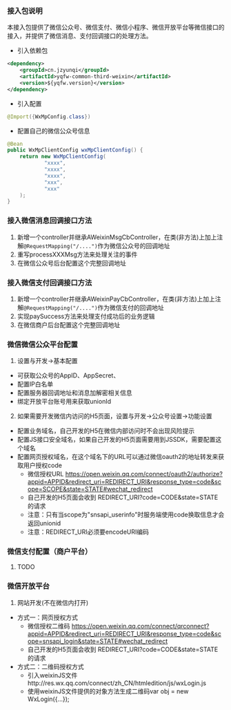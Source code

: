 ### 接入包说明
本接入包提供了微信公众号、微信支付、微信小程序、微信开放平台等微信接口的接入，并提供了微信消息、支付回调接口的处理方法。

* 引入依赖包
```xml
<dependency>
    <groupId>cn.jzyunqi</groupId>
    <artifactId>yqfw-common-third-weixin</artifactId>
    <version>${yqfw.version}</version>
</dependency>
```
* 引入配置
```java
@Import({WxMpConfig.class})
```
* 配置自己的微信公众号信息
```java
@Bean
public WxMpClientConfig wxMpClientConfig() {
    return new WxMpClientConfig(
            "xxxx",
            "xxxx",
            "xxxx",
            "xxx",
            "xxx"
    );
}
```


### 接入微信消息回调接口方法
1. 新增一个controller并继承AWeixinMsgCbController，在类(非方法)上加上注解`@RequestMapping("/....")`作为微信公众号的回调地址
2. 重写processXXXMsg方法来处理关注的事件
3. 在微信公众号后台配置这个完整回调地址

### 接入微信支付回调接口方法
1. 新增一个controller并继承AWeixinPayCbController，在类(非方法)上加上注解`@RequestMapping("/....")`作为微信支付的回调地址
2. 实现paySuccess方法来处理支付成功后的业务逻辑
3. 在微信商户后台配置这个完整回调地址

### 微信微信公众平台配置
1. 设置与开发->基本配置
- 可获取公众号的AppID、AppSecret、
- 配置IP白名单
- 配置服务器回调地址和消息加解密相关信息
- 绑定开放平台账号用来获取unionId
2. 如果需要开发微信内访问的H5页面，设置与开发->公众号设置->功能设置
- 配置业务域名，自己开发的H5在微信内部访问时不会出现风险提示
- 配置JS接口安全域名，如果自己开发的H5页面需要用到JSSDK，需要配置这个域名
- 配置网页授权域名，在这个域名下的URL可以通过微信oauth2的地址转发来获取用户授权code
    * 微信授权URL https://open.weixin.qq.com/connect/oauth2/authorize?appid=APPID&redirect_uri=REDIRECT_URI&response_type=code&scope=SCOPE&state=STATE#wechat_redirect
    * 自己开发的H5页面会收到 REDIRECT_URI?code=CODE&state=STATE 的请求
    * 注意：只有当scope为"snsapi_userinfo"时服务端使用code换取信息才会返回unionid
    * 注意：REDIRECT_URI必须要encodeURI编码

### 微信支付配置（商户平台）
1. TODO

### 微信开放平台
1. 网站开发(不在微信内打开)
- 方式一：网页授权方式
  * 微信授权二维码 https://open.weixin.qq.com/connect/qrconnect?appid=APPID&redirect_uri=REDIRECT_URI&response_type=code&scope=snsapi_login&state=STATE#wechat_redirect
  * 自己开发的H5页面会收到 REDIRECT_URI?code=CODE&state=STATE 的请求
- 方式二：二维码授权方式
  * 引入weixinJS文件http://res.wx.qq.com/connect/zh_CN/htmledition/js/wxLogin.js
  * 使用weixinJS文件提供的对象方法生成二维码var obj = new WxLogin({...});
